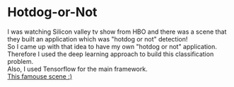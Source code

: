 # Hotdog-or-Not
I was watching Silicon valley tv show from HBO and there was a scene that they built an application which was "hotdog or not" detection! 
<br/>
So I came up with that idea to have my own "hotdog or not" application.
<br/>
Therefore I used the deep learning approach to build this classification problem.
<br/>
Also, I used Tensorflow for the main framework.
<br/>
<a href="youtube.com/watch?v=vIci3C4JkL0">This famouse scene :)</a>
